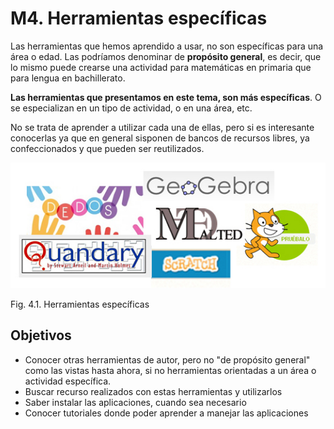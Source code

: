 
# M4. Herramientas específicas

Las herramientas que hemos aprendido a usar, no son específicas para una área o edad. Las podríamos denominar de **propósito general**, es decir, que lo mismo puede crearse una actividad para matemáticas en primaria que para lengua en bachillerato.

**Las herramientas que presentamos en este tema, son más específicas**. O se especializan en un tipo de actividad, o en una área, etc.

No se trata de aprender a utilizar cada una de ellas, pero si es interesante conocerlas ya que en general sisponen de bancos de recursos libres, ya confeccionados y que pueden ser reutilizados.

![](img/Portada.jpg)
<td style="text-align: center;">Fig. 4.1. Herramientas específicas</td>

## Objetivos

- Conocer otras herramientas de autor, pero no "de propósito general" como las vistas hasta ahora, si no herramientas orientadas a un área o actividad específica.
- Buscar recurso realizados con estas herramientas y utilizarlos
- Saber instalar las aplicaciones, cuando sea necesario
- Conocer tutoriales donde poder aprender a manejar las aplicaciones

